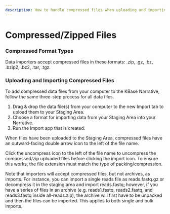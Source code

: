 ```yaml
---
description: How to handle compressed files when uploading and importing data.
---
```


# Compressed/Zipped Files

### Compressed Format Types

Data importers accept compressed files in these formats: .zip, .gz, .bz, .bzip2, .bz2, .tar, .tgz. 

### Uploading and Importing Compressed Files

To add compressed data files from your computer to the KBase Narrative, follow the same three-step process for all data files. 

1. Drag & drop the data file\(s\) from your computer to the new Import tab to upload them to your Staging Area.
2. Choose a format for importing data from your Staging Area into your Narrative.
3. Run the Import app that is created.

When files have been uploaded to the Staging Area, compressed files have an outward-facing double arrow icon to the left of the file name. 

Click the uncompress icon to the left of the file name to uncompress the compressed/zip uploaded files before clicking the import icon. To ensure this works, the file extension must match the type of packing/compression. 

Note that importers will accept compressed files, but not archives, as imports. For instance, you can import a single reads file as reads.fastq.gz or decompress it in the staging area and import reads.fastq; however, if you have a series of files in an archive \(e.g. reads1.fastq, reads2.fastq,  and reads3.fastq inside all-reads.zip\), the archive will first have to be unpacked and then the files can be imported. This applies to both single and bulk imports.





